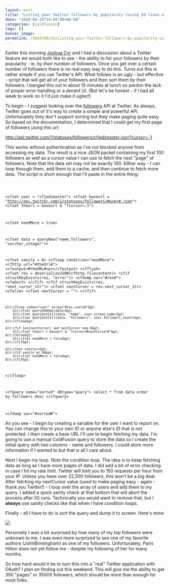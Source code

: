```yaml
---
layout: post
title: "Listing your Twitter followers by popularity (using 50 lines of ColdFusion)"
date: "2010-09-24T14:09:00+06:00"
categories: [coldfusion]
tags: []
banner_image: 
permalink: /2010/09/24/Listing-your-Twitter-followers-by-popularity-using-50-lines-of-ColdFusion
---
```


Earlier this morning <a href="http://www.joshuacyr.com/">Joshua Cyr</a> and I had a discussion about a Twitter feature we would both like to see - the ability to list your followers by their popularity - ie, by <i>their</i> number of followers. Once you get over a certain number of followers there is no real easy way to do this. Turns out this is rather simple if you use Twitter's API. What follows is an ugly - but effective - script that will get all of your followers and then sort them by their followers. I banged this out in about 15 minutes at lunch so pardon the lack of proper error handling or a decent UI. (But let's be honest - if I had all week to work on it I'd just make it uglier!)
<!--more-->
<p>

To begin - I suggest looking over the <a href="http://apiwiki.twitter.com/Twitter-REST-API-Method:-statuses{% raw %}%C2%{% endraw %}A0followers">followers</a> API at Twitter. As always, Twitter goes out of it's way to create a simple and powerful API. Unfortunately they don't support sorting but they make paging quite easy. So based on the documentation, I determined that I could get my first page of followers using this url:

<p>

<a href="http://api.twitter.com/1/statuses/followers/cfjedimaster.json?cursor=-1">http://api.twitter.com/1/statuses/followers/cfjedimaster.json?cursor=-1</a>

<p>

This works without authentication as I've not blocked anyone from accessing my data. The result is a nice JSON packet containing my first 100 followers as well as a cursor value I can use to fetch the next "page" of followers. Note that the data set may not be exactly 100. Either way - I can loop through them, add them to a cache, and then continue to fetch more data. The script is short enough that I'll paste in the entire thing:

<p>

<code>

&lt;cfset user = "cfjedimaster"&gt;
&lt;cfset baseurl = "http://api.twitter.com/1/statuses/followers/#user#.json"&gt; 
&lt;cfset theurl = baseurl & "?cursor=-1"&gt;

&lt;cfset needMore = true&gt;

&lt;cfset data = queryNew("name,followers", "varchar,integer")&gt;

&lt;cfset sanity = 0&gt;
&lt;cfloop condition="needMore"&gt;
	&lt;cfhttp url="#theUrl#"&gt;
	&lt;cfoutput&gt;#theURL#&lt;p&gt;&lt;/cfoutput&gt;
	&lt;cfflush&gt;
	&lt;cfset res = deserializeJSON(cfhttp.filecontent)&gt;
	&lt;cfif structKeyExists(res, "error")&gt;
		&lt;cfdump var="#res#"&gt;
		&lt;cfabort&gt;
	&lt;/cfif&gt;
	&lt;cfif structKeyExists(res, "next_cursor_str")&gt;
		&lt;cfset nextCursor = res.next_cursor_str&gt;
	&lt;cfelse&gt;
		&lt;cfset nextCursor = ""&gt;
	&lt;/cfif&gt;
	
	&lt;cfloop index="user" array="#res.users#"&gt;
		&lt;cfset queryAddRow(data)&gt;
		&lt;cfset querySetCell(data, "name", user.screen_name)&gt;
		&lt;cfset querySetCell(data, "followers", user.followers_count)&gt;
	&lt;/cfloop&gt;

	&lt;cfif len(nextCursor) and nextCursor neq 0&gt;
		&lt;cfset theurl = baseurl & "?cursor=#nextCursor#"&gt;
	&lt;cfelse&gt;
		&lt;cfset needMore = false&gt;
	&lt;/cfif&gt;
	
	&lt;cfset sanity++&gt;
	&lt;cfif sanity gt 50&gt;
		&lt;cfset needMore = false&gt;
	&lt;/cfif&gt;	
&lt;/cfloop&gt;

&lt;cfquery name="sorted" dbtype="query"&gt;
select *
from data
order by followers desc
&lt;/cfquery&gt;

&lt;cfdump var="#sorted#"&gt;
</code>

<p>

As you see - I begin by creating a variable for the user I want to report on. You can change this to your own ID or anyone else's ID that is not protected. I then create a base URL I'll use to begin fetching my data. I'm going to use a manual ColdFusion query to store the data so I create the initial query with two columns - name and followers. I could store more information if I wanted to but that is all I care about.

<p>

Next I begin my loop. Note the condition loop. The idea is to keep fetching data as long as I have more pages of data. I did add  a bit of error checking in case I hit my rate limit. Twitter will limit you to 150 requests per hour from your IP. Unless you have over 22,500 followers, this won't be a big deal. After fetching my nextCursor value (used to make paging easy - again - thank you Twitter!) - I loop over the array of users and add them to my query. I added a quick sanity check at that bottom that will abort the process after 50 runs. Technically you would want to remove that, but I <b>always</b> use sanity checks like that when I have condition loops. 

<p>

Finally - all I have to do is sort the query and dump it to screen. Here's mine:

<p>

<img src="https://static.raymondcamden.com/images/screen7.png" />

<p>

Personally I was a bit surprised by how many of my top followers were unknown to me. I was even more surprised to see one of my favorite authors (JohnBirmingham) as one of my followers. Unfortunately, Paris Hilton does not yet follow me - despite my following of her for many months.

<p>

So how hard would it be to turn this into a "real" Twitter application with OAuth? I plan on finding out this weekend. This will give me the ability to get 350 "pages" or 35000 followers, which should be more than enough for most folks.
